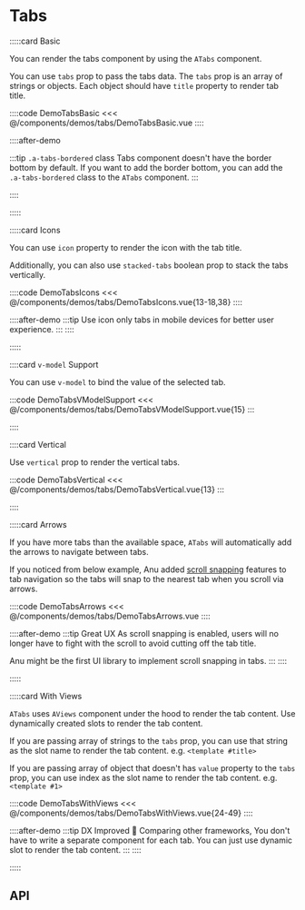 <script lang="ts" setup>
import tabApi from '@anu/component-meta/ATab.json';
import tabsApi from '@anu/component-meta/ATabs.json';
</script>

# Tabs

<!-- 👉 Basic -->
:::::card Basic

You can render the tabs component by using the `ATabs` component.

You can use `tabs` prop to pass the tabs data. The `tabs` prop is an array of strings or objects. Each object should have `title` property to render tab title.

::::code DemoTabsBasic
<<< @/components/demos/tabs/DemoTabsBasic.vue
::::

::::after-demo

:::tip `.a-tabs-bordered` class
Tabs component doesn't have the border bottom by default. If you want to add the border bottom, you can add the `.a-tabs-bordered` class to the `ATabs` component.
:::

::::

:::::

<!-- 👉 Icons -->
:::::card Icons

You can use `icon` property to render the icon with the tab title.

Additionally, you can also use `stacked-tabs` boolean prop to stack the tabs vertically.

::::code DemoTabsIcons
<<< @/components/demos/tabs/DemoTabsIcons.vue{13-18,38}
::::

::::after-demo
:::tip
Use icon only tabs in mobile devices for better user experience.
:::
::::

:::::

<!-- 👉 `v-model` Support -->
::::card `v-model` Support

You can use `v-model` to bind the value of the selected tab.

:::code DemoTabsVModelSupport
<<< @/components/demos/tabs/DemoTabsVModelSupport.vue{15}
:::

::::

<!-- 👉 Vertical -->
::::card Vertical

Use `vertical` prop to render the vertical tabs.

:::code DemoTabsVertical
<<< @/components/demos/tabs/DemoTabsVertical.vue{13}
:::

::::

<!-- 👉 Arrows -->
:::::card Arrows

If you have more tabs than the available space, `ATabs` will automatically add the arrows to navigate between tabs.

If you noticed from below example, Anu added [scroll snapping](https://developer.mozilla.org/en-US/docs/Web/CSS/CSS_Scroll_Snap/Basic_concepts) features to tab navigation so the tabs will snap to the nearest tab when you scroll via arrows.

::::code DemoTabsArrows
<<< @/components/demos/tabs/DemoTabsArrows.vue
::::

::::after-demo
:::tip Great UX
As scroll snapping is enabled, users will no longer have to fight with the scroll to avoid cutting off the tab title.

Anu might be the first UI library to implement scroll snapping in tabs. <i class="i-fluent-emoji-sparkles"></i>
:::
::::

:::::

<!-- 👉 With Views -->
:::::card With Views

`ATabs` uses `AViews` component under the hood to render the tab content. Use dynamically created slots to render the tab content.

If you are passing array of strings to the `tabs` prop, you can use that string as the slot name to render the tab content. e.g. `<template #title>`

If you are passing array of object that doesn't has `value` property to the `tabs` prop, you can use index as the slot name to render the tab content. e.g. `<template #1>`

::::code DemoTabsWithViews
<<< @/components/demos/tabs/DemoTabsWithViews.vue{24-49}
::::

::::after-demo
:::tip DX Improved 🚀
Comparing other frameworks, You don't have to write a separate component for each tab. You can just use dynamic slot to render the tab content.
:::
::::

:::::

<!-- 👉 Dynamic Tabs -->
<!-- ::::card Dynamic Tabs

description

:::code DemoTabsDynamicTabs
<<< @/components/demos/tabs/DemoTabsDynamicTabs.vue
:::

:::: -->

<!-- 👉 API -->
## API

<Api title="Tabs" :api="tabsApi" class="mb-8"></Api>
<Api title="Tab" :api="tabApi"></Api>
